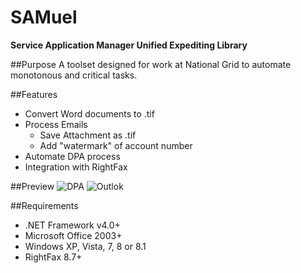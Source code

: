 SAMuel
===================
__Service Application Manager Unified Expediting Library__

##Purpose
A toolset designed for work at National Grid to automate monotonous and critical tasks.

##Features
* Convert Word documents to .tif
* Process Emails
	* Save Attachment as .tif
	* Add "watermark" of account number
* Automate DPA process
* Integration with RightFax

##Preview
![DPA](https://raw.github.com/zKarp/SAMuel/master/images/DPA-preview.JPG "DPA tab preview")
![Outlok](https://raw.github.com/zKarp/SAMuel/master/images/Outlook-preview.JPG "Outlook tab preview")


##Requirements
* .NET Framework v4.0+
* Microsoft Office 2003+
* Windows XP, Vista, 7, 8 or 8.1
* RightFax 8.7+